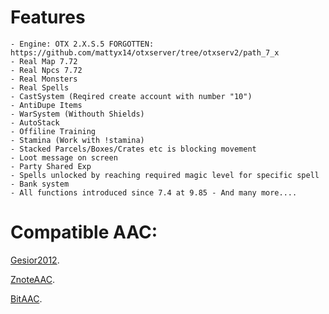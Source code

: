 Features
=
    - Engine: OTX 2.X.S.5 FORGOTTEN: https://github.com/mattyx14/otxserver/tree/otxserv2/path_7_x
    - Real Map 7.72
    - Real Npcs 7.72
    - Real Monsters
    - Real Spells
    - CastSystem (Reqired create account with number "10")
    - AntiDupe Items
    - WarSystem (Withouth Shields)
    - AutoStack
    - Offiline Training
    - Stamina (Work with !stamina)
    - Stacked Parcels/Boxes/Crates etc is blocking movement
    - Loot message on screen
    - Party Shared Exp
    - Spells unlocked by reaching required magic level for specific spell
    - Bank system
    - All functions introduced since 7.4 at 9.85 - And many more....

Compatible AAC:
=

[Gesior2012](https://github.com/gesior/Gesior2012/tree/TFS-0.4_rev_3703%2B).

[ZnoteAAC](https://github.com/Znote/ZnoteAAC).

[BitAAC](https://github.com/bitaac/bitaac).
